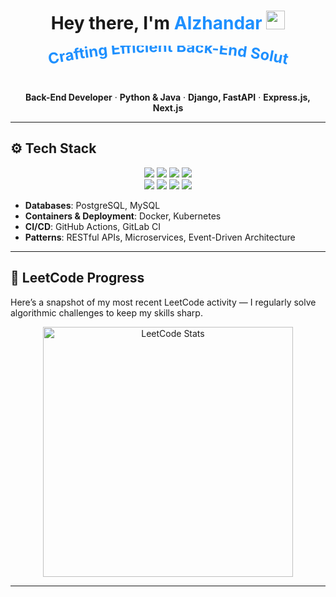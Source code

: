 <!-- Replace placeholder fields (YOUR_NAME, YOUR_LINKS, etc.) with your info -->

<h1 align="center">Hey there, I'm <span style="color:#1E90FF">Alzhandar</span> <img src="https://media.giphy.com/media/hvRJCLFzcasrR4ia7z/giphy.gif" width="30"></h1>

<div align="center">
  <!-- Minimal stylized SVG animation -->
  <svg width="420" height="60" viewBox="0 0 420 60" xmlns="http://www.w3.org/2000/svg">
    <text fill="#1E90FF" font-size="24" font-weight="bold">
      <textPath href="#path" startOffset="0">
        Crafting Efficient Back-End Solutions...
      </textPath>
      <animate attributeName="startOffset" from="0" to="200" dur="6s" repeatCount="indefinite" />
    </text>
    <path id="path" d="M20,30 Q210,-10 400,30" fill="none" stroke="none" />
  </svg>
</div>

<p align="center">
  <strong>Back-End Developer</strong> · <strong>Python &amp; Java</strong> · <strong>Django, FastAPI</strong> · <strong>Express.js, Next.js</strong>
</p>

---

## ⚙️ Tech Stack
<div align="center" style="margin: 10px 0;">
  <img src="https://img.shields.io/badge/Python-3776AB?style=for-the-badge&logo=python&logoColor=white" />
  <img src="https://img.shields.io/badge/Java-ED8B00?style=for-the-badge&logo=java&logoColor=white" />
  <img src="https://img.shields.io/badge/JavaScript-F7E018?style=for-the-badge&logo=javascript&logoColor=000" />
  <img src="https://img.shields.io/badge/TypeScript-3178C6?style=for-the-badge&logo=typescript&logoColor=white" />
  <br/>
  <img src="https://img.shields.io/badge/Django-0C4B33?style=for-the-badge&logo=django&logoColor=white" />
  <img src="https://img.shields.io/badge/FastAPI-009688?style=for-the-badge&logo=fastapi&logoColor=white" />
  <img src="https://img.shields.io/badge/Express.js-404D59?style=for-the-badge" />
  <img src="https://img.shields.io/badge/Next.js-000?style=for-the-badge&logo=nextdotjs&logoColor=fff" />
</div>

- **Databases**: PostgreSQL, MySQL  
- **Containers & Deployment**: Docker, Kubernetes  
- **CI/CD**: GitHub Actions, GitLab CI  
- **Patterns**: RESTful APIs, Microservices, Event-Driven Architecture  

---

## 🚀 LeetCode Progress
Here’s a snapshot of my most recent LeetCode activity — I regularly solve algorithmic challenges to keep my skills sharp.

<p align="center">
  <!-- Dynamic LeetCode stats for user "alzhandar" -->
  <img src="https://leetcard.jacoblin.cool/alzhandar?ext=heatmap" alt="LeetCode Stats" width="400" />
</p>

---



